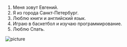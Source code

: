 1. Меня зовут Евгений. 
2. Я из города Санкт-Петербург. 
3. Люблю книги и английский язык.
4. Играю в баскетбол и изучаю программирование. 
5. Люблю Спать.

![picture](https://camo.githubusercontent.com/7fbc8233da7e766996d5030094436a1e141d38fd56ea5b695a661104a56ba459/68747470733a2f2f7777772e696e7465726661782e72752f667470726f6f742f70686f746f732f70686f746f73746f72792f323032302f30382f30372f7765656b315f3730302e6a7067)
